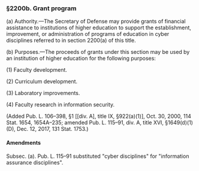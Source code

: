 ### §2200b. Grant program ###

(a) Authority.—The Secretary of Defense may provide grants of financial assistance to institutions of higher education to support the establishment, improvement, or administration of programs of education in cyber disciplines referred to in section 2200(a) of this title.

(b) Purposes.—The proceeds of grants under this section may be used by an institution of higher education for the following purposes:

(1) Faculty development.

(2) Curriculum development.

(3) Laboratory improvements.

(4) Faculty research in information security.

(Added Pub. L. 106–398, §1 [[div. A], title IX, §922(a)(1)], Oct. 30, 2000, 114 Stat. 1654, 1654A–235; amended Pub. L. 115–91, div. A, title XVI, §1649(d)(1)(D), Dec. 12, 2017, 131 Stat. 1753.)

#### Amendments ####

Subsec. (a). Pub. L. 115–91 substituted "cyber disciplines" for "information assurance disciplines".